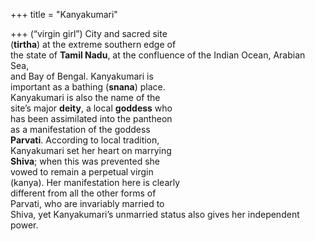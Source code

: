 +++
title = "Kanyakumari"

+++
(“virgin girl”) City and sacred site  
(**tirtha**) at the extreme southern edge of  
the state of **Tamil Nadu**, at the confluence of the Indian Ocean, Arabian Sea,  
and Bay of Bengal. Kanyakumari is  
important as a bathing (**snana**) place.  
Kanyakumari is also the name of the  
site’s major **deity**, a local **goddess** who  
has been assimilated into the pantheon  
as a manifestation of the goddess  
**Parvati**. According to local tradition,  
Kanyakumari set her heart on marrying  
**Shiva**; when this was prevented she  
vowed to remain a perpetual virgin  
(kanya). Her manifestation here is clearly  
different from all the other forms of  
Parvati, who are invariably married to  
Shiva, yet Kanyakumari’s unmarried status also gives her independent power.
